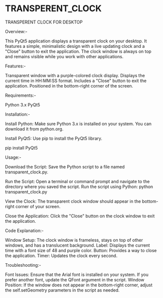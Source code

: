 # TRANSPERENT_CLOCK
TRANSPERENT CLOCK FOR DESKTOP

Overview:-

This PyQt5 application displays a transparent clock on your desktop. It features a simple, minimalistic design with a live updating clock and a "Close" button to exit the application. The clock window is always on top and remains visible while you work with other applications.

Features:-

Transparent window with a purple-colored clock display.
Displays the current time in HH:MM:SS format.
Includes a "Close" button to exit the application.
Positioned in the bottom-right corner of the screen.

Requirements:-

Python 3.x
PyQt5

Installation:-

Install Python: Make sure Python 3.x is installed on your system. You can download it from python.org.

Install PyQt5: Use pip to install the PyQt5 library.

pip install PyQt5

Usage:-

Download the Script: Save the Python script to a file named transparent_clock.py.

Run the Script: Open a terminal or command prompt and navigate to the directory where you saved the script.
Run the script using Python: python transparent_clock.py

View the Clock: The transparent clock window should appear in the bottom-right corner of your screen.

Close the Application: Click the "Close" button on the clock window to exit the application.

Code Explanation:-

Window Setup: The clock window is frameless, stays on top of other windows, and has a translucent background.
Label: Displays the current time with a font size of 48 and purple color.
Button: Provides a way to close the application.
Timer: Updates the clock every second.

Troubleshooting:-

Font Issues: Ensure that the Arial font is installed on your system. If you prefer another font, update the QFont argument in the script.
Window Position: If the window does not appear in the bottom-right corner, adjust the self.setGeometry parameters in the script as needed.
